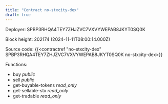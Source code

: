 ```yaml
---
title: "Contract no-stxcity-dex"
draft: true
---
```

Deployer: SPBP3RHQA4TEY7ZHJZVC7VXVYWEPAB8JKYT0SQ0K


 



Block height: 202174 (2024-11-11T08:00:14.000Z)

Source code: {{<contractref "no-stxcity-dex" SPBP3RHQA4TEY7ZHJZVC7VXVYWEPAB8JKYT0SQ0K no-stxcity-dex>}}

Functions:

* buy _public_
* sell _public_
* get-buyable-tokens _read_only_
* get-sellable-stx _read_only_
* get-tradable _read_only_
